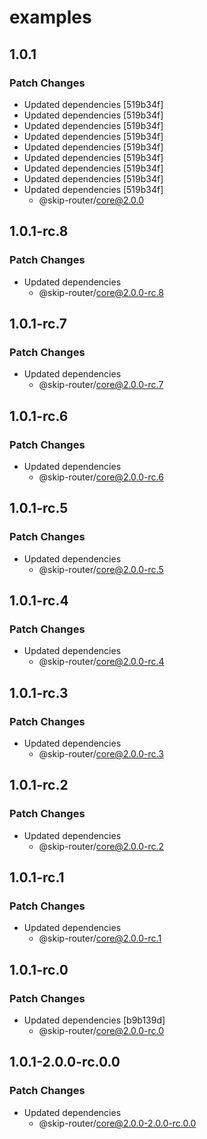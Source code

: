# examples

## 1.0.1

### Patch Changes

- Updated dependencies [519b34f]
- Updated dependencies [519b34f]
- Updated dependencies [519b34f]
- Updated dependencies [519b34f]
- Updated dependencies [519b34f]
- Updated dependencies [519b34f]
- Updated dependencies [519b34f]
- Updated dependencies [519b34f]
- Updated dependencies [519b34f]
  - @skip-router/core@2.0.0

## 1.0.1-rc.8

### Patch Changes

- Updated dependencies
  - @skip-router/core@2.0.0-rc.8

## 1.0.1-rc.7

### Patch Changes

- Updated dependencies
  - @skip-router/core@2.0.0-rc.7

## 1.0.1-rc.6

### Patch Changes

- Updated dependencies
  - @skip-router/core@2.0.0-rc.6

## 1.0.1-rc.5

### Patch Changes

- Updated dependencies
  - @skip-router/core@2.0.0-rc.5

## 1.0.1-rc.4

### Patch Changes

- Updated dependencies
  - @skip-router/core@2.0.0-rc.4

## 1.0.1-rc.3

### Patch Changes

- Updated dependencies
  - @skip-router/core@2.0.0-rc.3

## 1.0.1-rc.2

### Patch Changes

- Updated dependencies
  - @skip-router/core@2.0.0-rc.2

## 1.0.1-rc.1

### Patch Changes

- Updated dependencies
  - @skip-router/core@2.0.0-rc.1

## 1.0.1-rc.0

### Patch Changes

- Updated dependencies [b9b139d]
  - @skip-router/core@2.0.0-rc.0

## 1.0.1-2.0.0-rc.0.0

### Patch Changes

- Updated dependencies
  - @skip-router/core@2.0.0-2.0.0-rc.0.0
